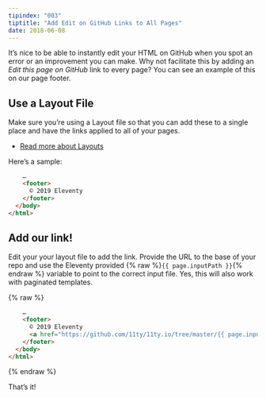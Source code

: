 ```yaml
---
tipindex: "003"
tiptitle: "Add Edit on GitHub Links to All Pages"
date: 2018-06-08
---
```


It’s nice to be able to instantly edit your HTML on GitHub when you spot an error or an improvement you can make. Why not facilitate this by adding an _Edit this page on GitHub_ link to every page? You can see an example of this on our page footer.

## Use a Layout File

Make sure you’re using a Layout file so that you can add these to a single place and have the links applied to all of your pages.

- [Read more about Layouts](/docs/layouts/)

Here’s a sample:

```html
    …
    <footer>
      © 2019 Eleventy
    </footer>
  </body>
</html>
```

## Add our link!

Edit your your layout file to add the link. Provide the URL to the base of your repo and use the Eleventy provided {% raw %}`{{ page.inputPath }}`{% endraw %} variable to point to the correct input file. Yes, this will also work with paginated templates.

{% raw %}

```html
    …
    <footer>
      © 2019 Eleventy
      <a href="https://github.com/11ty/11ty.io/tree/master/{{ page.inputPath }}">Edit this page on GitHub</a>
    </footer>
  </body>
</html>
```

{% endraw %}

That’s it!
